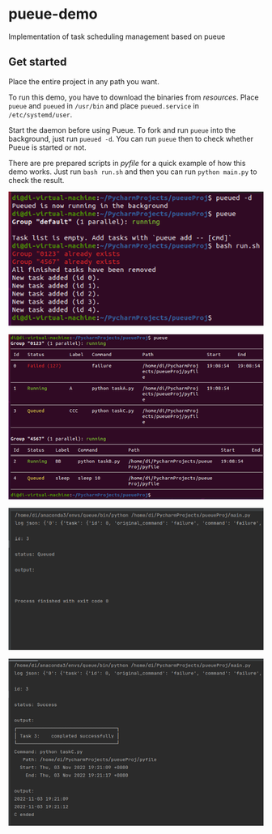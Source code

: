 # pueue-demo
Implementation of task scheduling management based on pueue

## Get started
Place the entire project in any path you want. 

To run this demo, you have to download the binaries from _resources_. Place `pueue` and `pueued` in `/usr/bin` and place `pueued.service` in `/etc/systemd/user`.

Start the daemon before using Pueue. To fork and run `pueue` into the background, just run `pueued -d`. You can run `pueue` then to check whether Pueue is started or not.

There are pre prepared scripts in _pyfile_ for a quick example of how this demo works. Just run `bash run.sh` and then you can run `python main.py` to check the result.

![](display/1.png)

![](display/2.png)

![](display/3.png)

![](display/4.png)
